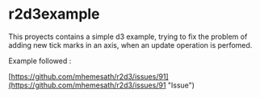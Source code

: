 r2d3example
===========

This proyects contains a simple d3 example, trying to fix the problem of adding new tick marks in an axis, when an update operation is perfomed. 

Example followed : 

[https://github.com/mhemesath/r2d3/issues/91](https://github.com/mhemesath/r2d3/issues/91 "Issue")
